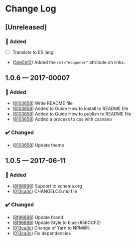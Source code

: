 # Change Log

## [Unreleased]
### 🚀 Added
- [ ] Translate to ES lang.
- ([5de5bf2][]) Added the `rel="noopener"` attribute on links.

## 1.0.6 — 2017-00007
### 🚀 Added
- ([8103658][]) Write README file
- ([8103658][]) Added to Guide How to install to README file
- ([8103658][]) Added to Guide How to publish to README file
- ([8103658][]) Added a process to css with cssnano

### ✔️ Changed
- ([8103658][]) Update theme

## 1.0.5 — 2017-06-11
### 🚀 Added
- ([8f96896][]) Supoort to schema.org
- ([013ca3c][]) CHANGELOG.md file

### ✔️ Changed
- ([8f96896][]) Update brand
- ([8f96896][]) Update Style to blue (#56CCF2)
- ([013ca3c][]) Change of Yarn to NPM@5
- ([013ca3c][]) Fix dependencies

[013ca3c]: https://github.com/JonDotsoy/jondosoy-www/commit/013ca3c
[8f96896]: https://github.com/JonDotsoy/jondosoy-www/commit/8f96896
[8103658]: https://github.com/JonDotsoy/jondosoy-www/commit/8103658
[5de5bf2]: https://github.com/JonDotsoy/jondosoy-www/commit/5de5bf2